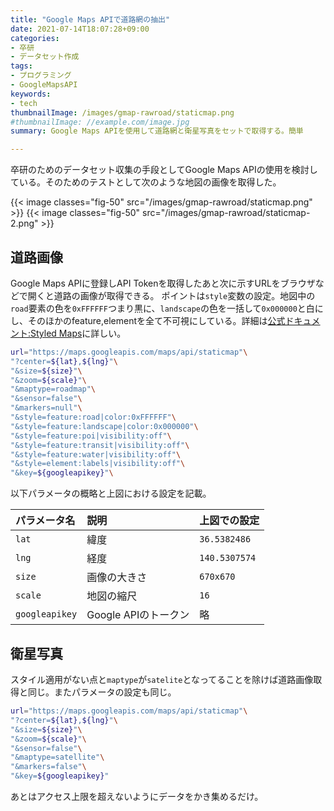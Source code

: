 ```yaml
---
title: "Google Maps APIで道路網の抽出"
date: 2021-07-14T18:07:28+09:00
categories:
- 卒研
- データセット作成
tags:
- プログラミング
- GoogleMapsAPI
keywords:
- tech
thumbnailImage: /images/gmap-rawroad/staticmap.png
#thumbnailImage: //example.com/image.jpg
summary: Google Maps APIを使用して道路網と衛星写真をセットで取得する。簡単

---
```

卒研のためのデータセット収集の手段としてGoogle Maps APIの使用を検討している。そのためのテストとして次のような地図の画像を取得した。

{{< image classes="fig-50" src="/images/gmap-rawroad/staticmap.png" >}}
{{< image classes="fig-50" src="/images/gmap-rawroad/staticmap-2.png" >}}

## 道路画像
Google Maps APIに登録しAPI Tokenを取得したあと次に示すURLをブラウザなどで開くと道路の画像が取得できる。
ポイントは`style`変数の設定。地図中の`road`要素の色を`0xFFFFFF`つまり黒に、`landscape`の色を一括して`0x000000`と白にし、そのほかのfeature,elementを全て不可視にしている。詳細は[公式ドキュメント:Styled Maps](https://developers.google.com/maps/documentation/maps-static/styling?hl=ja)に詳しい。

<!--more-->
```sh
url="https://maps.googleapis.com/maps/api/staticmap"\
"?center=${lat},${lng}"\
"&size=${size}"\
"&zoom=${scale}"\
"&maptype=roadmap"\
"&sensor=false"\
"&markers=null"\
"&style=feature:road|color:0xFFFFFF"\
"&style=feature:landscape|color:0x000000"\
"&style=feature:poi|visibility:off"\
"&style=feature:transit|visibility:off"\
"&style=feature:water|visibility:off"\
"&style=element:labels|visibility:off"\
"&key=${googleapikey}"\
```
以下パラメータの概略と上図における設定を記載。

| パラメータ名   | 説明                 | 上図での設定  |
| :------------- | :------------------- | :------------ |
| `lat`          | 緯度                 | `36.5382486`  |
| `lng`          | 経度                 | `140.5307574` |
| `size`         | 画像の大きさ         | `670x670`     |
| `scale`        | 地図の縮尺           | `16`          |
| `googleapikey` | Google APIのトークン | 略              |


## 衛星写真
スタイル適用がない点と`maptype`が`satelite`となってることを除けば道路画像取得と同じ。またパラメータの設定も同じ。

```sh
url="https://maps.googleapis.com/maps/api/staticmap"\
"?center=${lat},${lng}"\
"&size=${size}"\
"&zoom=${scale}"\
"&sensor=false"\
"&maptype=satellite"\
"&markers=false"\
"&key=${googleapikey}"
```

あとはアクセス上限を超えないようにデータをかき集めるだけ。
